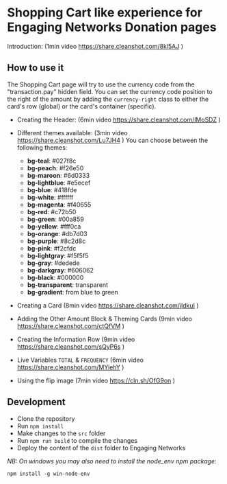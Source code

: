 # Shopping Cart like experience for Engaging Networks Donation pages

Introduction: (1min video <https://share.cleanshot.com/8kl5AJ> )

## How to use it

The Shopping Cart page will try to use the currency code from the "transaction.pay" hidden field. You can set the currency code position to the right of the amount by adding the `currency-right` class to either the card's row (global) or the card's container (specific).

- Creating the Header: (6min video <https://share.cleanshot.com/lMoSDZ> )
- Different themes available: (3min video <https://share.cleanshot.com/Lu7JH4> )
  You can choose between the following themes:
  - **bg-teal**: #027f8c
  - **bg-peach**: #f26e50
  - **bg-maroon**: #6d0333
  - **bg-lightblue**: #e5ecef
  - **bg-blue**: #418fde
  - **bg-white**: #ffffff
  - **bg-magenta**: #f40655
  - **bg-red**: #c72b50
  - **bg-green**: #00a859
  - **bg-yellow**: #fff0ca
  - **bg-orange**: #db7d03
  - **bg-purple**: #8c2d8c
  - **bg-pink**: #f2cfdc
  - **bg-lightgray**: #f5f5f5
  - **bg-gray**: #dedede
  - **bg-darkgray**: #606062
  - **bg-black**: #000000
  - **bg-transparent**: transparent
  - **bg-gradient**: from blue to green
- Creating a Card (8min video <https://share.cleanshot.com/jldkuI> )
- Adding the Other Amount Block & Theming Cards (9min video <https://share.cleanshot.com/ctQfVM> )
- Creating the Information Row (9min video <https://share.cleanshot.com/sQyP6s> )
- Live Variables `TOTAL` & `FREQUENCY` (6min video <https://share.cleanshot.com/MYiehY> )

- Using the flip image (7min video <https://cln.sh/OfG9on> )

## Development

- Clone the repository
- Run `npm install`
- Make changes to the `src` folder
- Run `npm run build` to compile the changes
- Deploy the content of the `dist` folder to Engaging Networks

*NB: On windows you may also need to install the node_env npm package:*

    npm install -g win-node-env
